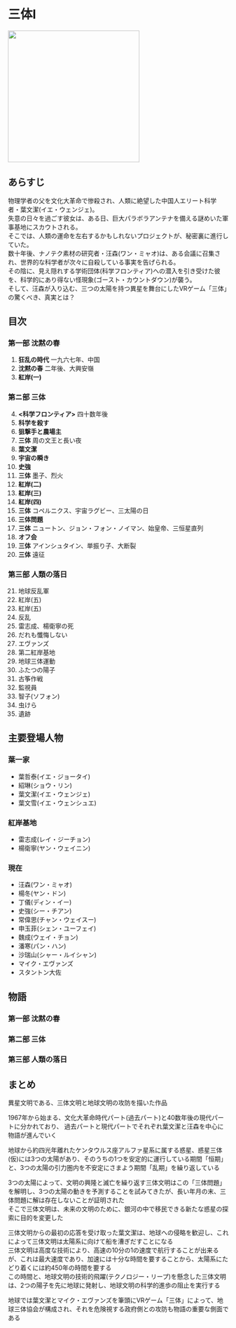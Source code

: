 # 三体Ⅰ
<img src=https://m.media-amazon.com/images/I/A1ZUPlQ0bsS._SL1500_.jpg width=300px>

## あらすじ
物理学者の父を文化大革命で惨殺され、人類に絶望した中国人エリート科学者・葉文潔(イエ・ウェンジェ)。  
失意の日々を過ごす彼女は、ある日、巨大パラボラアンテナを備える謎めいた軍事基地にスカウトされる。  
そこでは、人類の運命を左右するかもしれないプロジェクトが、秘密裏に進行していた。  
数十年後、ナノテク素材の研究者・汪森(ワン・ミャオ)は、ある会議に召集され、世界的な科学者が次々に自殺している事実を告げられる。  
その陰に、見え隠れする学術団体(科学フロンティア)への潜入を引き受けた彼を、科学的にあり得ない怪現象(ゴースト・カウントダウン)が襲う。  
そして、汪森が入り込む、三つの太陽を持つ異星を舞台にしたVRゲーム「三体」の驚くべき、真実とは？

## 目次
### 第一部 沈黙の春
1. **狂乱の時代** 一九六七年、中国
2. **沈黙の春** 二年後、大興安嶺
3. **紅岸(一)**

### 第ニ部 三体
4. **<科学フロンティア>**  四十数年後
5. **科学を殺す**
6. **狙撃手と農場主**
7. **三体**  周の文王と長い夜
8. **葉文潔**
9. **宇宙の瞬き**
10. **史強**
11. **三体** 墨子、烈火
12. **紅岸(二)**
13. **紅岸(三)**
14. **紅岸(四)**
15. **三体** コペルニクス、宇宙ラグビー、三太陽の日
16. **三体問題**
17. **三体** ニュートン、ジョン・フォン・ノイマン、始皇帝、三恒星直列
18. **オフ会**
19. **三体** アインシュタイン、単振り子、大断裂
20. **三体** 遠征

### 第三部 人類の落日
21. 地球反乱軍
22. 紅岸(五)
23. 紅岸(五)
24. 反乱
25. 雷志成、楊衛寧の死
26. だれも懺悔しない
27. エヴァンズ
28. 第二紅岸基地
29. 地球三体運動
30. ふたつの陽子
31. 古筝作戦
32. 監視員
33. 智子(ソフォン)
34. 虫けら
35. 遺跡

## 主要登場人物
### 葉一家
- 葉哲泰(イエ・ジョータイ)
- 紹琳(ショウ・リン)
- 葉文潔(イエ・ウェンジェ)
- 葉文雪(イエ・ウェンシュエ)

### 紅岸基地
- 雷志成(レイ・ジーチョン)
- 楊衛寧(ヤン・ウェイニン)

### 現在
- 汪森(ワン・ミャオ)
- 楊冬(ヤン・ドン)
- 丁儀(ディン・イー)
- 史強(シー・チアン)
- 常偉思(チャン・ウェイスー)
- 申玉菲(シェン・ユーフェイ)
- 魏成(ウェイ・チョン)
- 潘寒(パン・ハン)
- 沙瑞山(シャー・ルイシャン)
- マイク・エヴァンズ
- スタントン大佐


## 物語
### 第一部 沈黙の春

### 第二部 三体

### 第三部 人類の落日

## まとめ
異星文明である、三体文明と地球文明の攻防を描いた作品

1967年から始まる、文化大革命時代パート(過去パート)と40数年後の現代パートに分かれており、
過去パートと現代パートでそれぞれ葉文潔と汪森を中心に物語が進んでいく  

地球から約四光年離れたケンタウルス座アルファ星系に属する惑星、惑星三体(仮)には3つの太陽があり、そのうちの1つを安定的に運行している期間「恒期」と、3つの太陽の引力圏内を不安定にさまよう期間「乱期」を繰り返している

3つの太陽によって、文明の興隆と滅亡を繰り返す三体文明はこの「三体問題」を解明し、3つの太陽の動きを予測することを試みてきたが、長い年月の末、三体問題に解は存在しないことが証明された  
そこで三体文明は、未来の文明のために、銀河の中で移民できる新たな惑星の探索に目的を変更した  

三体文明からの最初の応答を受け取った葉文潔は、地球への侵略を歓迎し、これによって三体文明は太陽系に向けて船を漕ぎだすことになる  
三体文明は高度な技術により、高速の10分の1の速度で航行することが出来るが、これは最大速度であり、加速には十分な時間を要することから、太陽系にたどり着くには約450年の時間を要する  
この時間と、地球文明の技術的飛躍(テクノロジー・リープ)を懸念した三体文明は、2つの陽子を先に地球に発射し、地球文明の科学的進歩の阻止を実行する

地球では葉文潔とマイク・エヴァンズを筆頭にVRゲーム「三体」によって、地球三体協会が構成され、それを危険視する政府側との攻防も物語の重要な側面である


